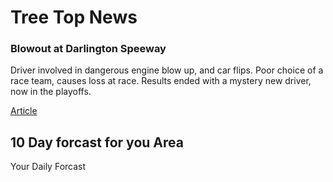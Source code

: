 
<html>
  <body>
      <h1>Tree Top News </h1>
    <h3>Blowout at Darlington Speeway</h3>
      <p> Driver involved in dangerous engine blow up, and car flips. Poor choice of a race team, causes loss at race. Results ended with a mystery new driver, now in the playoffs.</p>
      <a href="Article.html">Article</a>
    <h2>10 Day forcast for you Area</h2>
    <a herf="https://weather.com/weather/tenday/l/Chicago+IL?canonicalCityId=51327091448a763db3e0093b240009381d87952467e6c2ba8bad55f1328ec986">Your Daily Forcast</a>
  </body>
</html>
